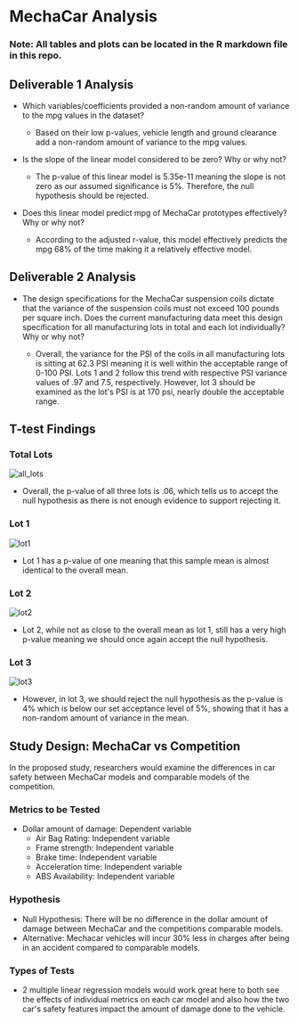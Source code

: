 # MechaCar Analysis
### Note: All tables and plots can be located in the R markdown file in this repo.

## Deliverable 1 Analysis

- Which variables/coefficients provided a non-random amount of variance to the mpg values in the dataset?

  - Based on their low p-values, vehicle length and ground clearance add a non-random amount of variance to the mpg values. 

- Is the slope of the linear model considered to be zero? Why or why not?
  
  - The p-value of this linear model is 5.35e-11 meaning the slope is not zero as our assumed significance is 5%. Therefore, the null hypothesis should be rejected.
  
- Does this linear model predict mpg of MechaCar prototypes effectively? Why or why not?
  
  - According to the adjusted r-value, this model effectively predicts the mpg 68% of the time making it a relatively effective model.

## Deliverable 2 Analysis

- The design specifications for the MechaCar suspension coils dictate that the variance of the suspension coils must not exceed 100 pounds per square inch. Does the current manufacturing data meet this design specification for all manufacturing lots in total and each lot individually? Why or why not?
  
  - Overall, the variance for the PSI of the coils in all manufacturing lots is sitting at 62.3 PSI meaning it is well within the acceptable range of 0-100 PSI. Lots 1 and 2 follow this trend with respective PSI variance values of .97 and 7.5, respectively. However, lot 3 should be examined as the lot's PSI is at 170 psi, nearly double the acceptable range.

## T-test Findings 

### Total Lots
![all_lots](https://user-images.githubusercontent.com/85508764/134550117-48c2db52-c370-4b7c-8a24-879f28b13962.png)

  - Overall, the p-value of all three lots is .06, which tells us to accept the null hypothesis as there is not enough evidence to support rejecting it.

### Lot 1
![lot1](https://user-images.githubusercontent.com/85508764/134550160-4a75d046-db83-43fd-be1f-3a7e300176cf.png)
  - Lot 1 has a p-value of one meaning that this sample mean is almost identical to the overall mean.
  
### Lot 2
![lot2](https://user-images.githubusercontent.com/85508764/134550174-0a271c2a-f890-4cd3-a9dc-d04aa3276288.png)
  - Lot 2, while not as close to the overall mean as lot 1, still has a very high p-value meaning we should once again accept the null hypothesis.
  
### Lot 3
![lot3](https://user-images.githubusercontent.com/85508764/134550189-55346343-1e9b-4bd9-9dbd-7d5a3a2481a9.png)
  - However, in lot 3, we should reject the null hypothesis as the p-value is 4% which is below our set acceptance level of 5%, showing that it has a non-random amount of variance in the mean.

## Study Design: MechaCar vs Competition

In the proposed study, researchers would examine the differences in car safety between MechaCar models and comparable models of the competition. 

### Metrics to be Tested

  - Dollar amount of damage: Dependent variable
    -  Air Bag Rating: Independent variable
    -  Frame strength: Independent variable
    -  Brake time: Independent variable
    -  Acceleration time: Independent variable
    -  ABS Availability: Independent variable

### Hypothesis
  - Null Hypothesis: There will be no difference in the dollar amount of damage between MechaCar and the competitions comparable models.
  - Alternative: Mechacar vehicles will incur 30% less in charges after being in an accident compared to comparable models.
### Types of Tests
  - 2 multiple linear regression models would work great here to both see the effects of individual metrics on each car model and also how the two car's safety features impact the amount of damage done to the vehicle. 
